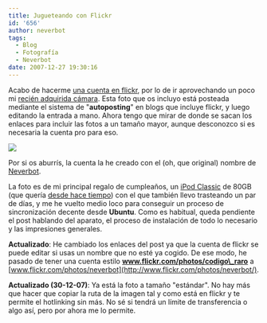 ```yaml
---
title: Jugueteando con Flickr
id: '656'
author: neverbot
tags:
  - Blog
  - Fotografía
  - Neverbot
date: 2007-12-27 19:30:16
---
```


Acabo de hacerme [una cuenta en flickr](http://www.flickr.com/photos/neverbot/), por lo de ir aprovechando un poco mi [recién adquirida cámara](https://neverbot.com/miniblog/nueva-camara-de-fotos/). Esta foto que os incluyo está posteada mediante el sistema de "**autoposting**" en blogs que incluye flickr, y luego editando la entrada a mano. Ahora tengo que mirar de donde se sacan los enlaces para incluir las fotos a un tamaño mayor, aunque desconozco si es necesaria la cuenta pro para eso.

[![](http://farm3.static.flickr.com/2320/2141835312_e09291bd46.jpg)](http://www.flickr.com/photos/neverbot/2141835312/ "iPod Classic 80GB")

Por si os aburrís, la cuenta la he creado con el (oh, que original) nombre de [Neverbot](http://www.flickr.com/photos/neverbot/).

La foto es de mi principal regalo de cumpleaños, un [iPod Classic](http://www.apple.com/ipodclassic/) de 80GB (que quería [desde hace tiempo](https://neverbot.com/musica/peticion-de-consejo/)) con el que también llevo trasteando un par de días, y me he vuelto medio loco para conseguir un proceso de sincronización decente desde **Ubuntu**. Como es habitual, queda pendiente el post hablando del aparato, el proceso de instalación de todo lo necesario y las impresiones generales.

**Actualizado**: He cambiado los enlaces del post ya que la cuenta de flickr se puede editar si usas un nombre que no esté ya cogido. De ese modo, he pasado de tener una cuenta estilo **www.flickr.com/photos/codigo\_raro** a [www.flickr.com/photos/neverbot](http://www.flickr.com/photos/neverbot/).

**Actualizado (30-12-07)**: Ya está la foto a tamaño "estándar". No hay más que hacer que copiar la ruta de la imagen tal y como está en flickr y te permite el hotlinking sin más. No sé si tendrá un límite de transferencia o algo así, pero por ahora me lo permite.